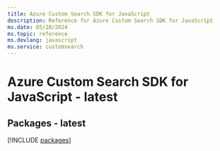 ```yaml
---
title: Azure Custom Search SDK for JavaScript
description: Reference for Azure Custom Search SDK for JavaScript
ms.date: 05/28/2024
ms.topic: reference
ms.devlang: javascript
ms.service: customsearch
---
```

# Azure Custom Search SDK for JavaScript - latest
## Packages - latest
[!INCLUDE [packages](custom-search-index.md)]